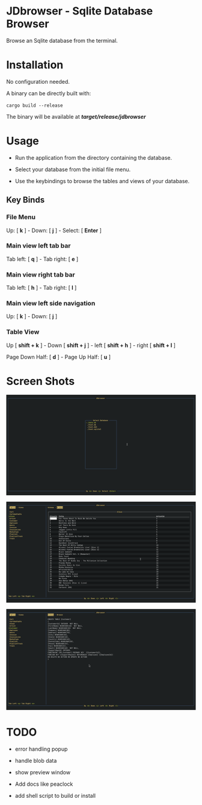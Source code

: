 # JDbrowser - Sqlite Database Browser

Browse an Sqlite database from the terminal.

# Installation

No configuration needed.

A binary can be directly built with:

`cargo build --release` 

The binary will be available at ***target/release/jdbrowser***

# Usage

- Run the application from the directory containing the database.

- Select your database from the initial file menu.

- Use the keybindings to browse the tables and views of your database.

## Key Binds

### File Menu

Up: [ **k** ] - Down: [ **j** ] - Select: [ **Enter** ]

### Main view left tab bar

Tab left: [ **q** ] - Tab right: [ **e** ] 

### Main view right tab bar

Tab left: [ **h** ] - Tab right: [ **l** ] 

### Main view left side navigation

Up: [ **k** ] - Down: [ **j** ]  

### Table View

Up [ **shift + k** ] - Down [ **shift + j** ] - left [ **shift + h** ] - right [ **shift + l** ]  

Page Down Half: [ **d** ] - Page Up Half: [ **u** ]  

# Screen Shots

![file_menu](docs/filemenu.png) 

![table_view](docs/table_view.png) 

![schema_view](docs/schema_view.png) 

# TODO

- error handling popup
- handle blob data
- show preview window

- Add docs like peaclock
- add shell script to build or install
